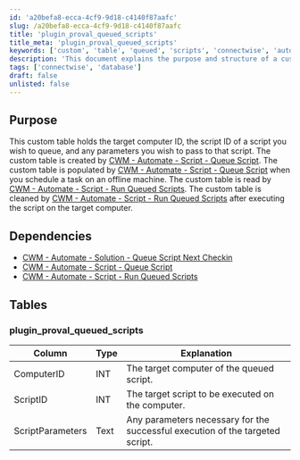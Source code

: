 ```yaml
---
id: 'a20befa8-ecca-4cf9-9d18-c4140f87aafc'
slug: /a20befa8-ecca-4cf9-9d18-c4140f87aafc
title: 'plugin_proval_queued_scripts'
title_meta: 'plugin_proval_queued_scripts'
keywords: ['custom', 'table', 'queued', 'scripts', 'connectwise', 'automate']
description: 'This document explains the purpose and structure of a custom table used in ConnectWise Automate for queuing scripts on target computers. It details the dependencies and the schema of the custom table, including the columns and their explanations.'
tags: ['connectwise', 'database']
draft: false
unlisted: false
---
```


## Purpose

This custom table holds the target computer ID, the script ID of a script you wish to queue, and any parameters you wish to pass to that script. The custom table is created by [CWM - Automate - Script - Queue Script](/docs/c96624e1-038a-45ca-a6d0-645a629af721). The custom table is populated by [CWM - Automate - Script - Queue Script](/docs/c96624e1-038a-45ca-a6d0-645a629af721) when you schedule a task on an offline machine. The custom table is read by [CWM - Automate - Script - Run Queued Scripts](/docs/f60f4501-a2ea-43f0-87ee-99fc8ee15031). The custom table is cleaned by [CWM - Automate - Script - Run Queued Scripts](/docs/f60f4501-a2ea-43f0-87ee-99fc8ee15031) after executing the script on the target computer.

## Dependencies

- [CWM - Automate - Solution - Queue Script Next Checkin](/docs/2910ca09-a0c7-4b44-8ea4-ef6e71304df8)
- [CWM - Automate - Script - Queue Script](/docs/c96624e1-038a-45ca-a6d0-645a629af721)
- [CWM - Automate - Script - Run Queued Scripts](/docs/f60f4501-a2ea-43f0-87ee-99fc8ee15031)

## Tables

### plugin_proval_queued_scripts

| Column             | Type | Explanation                                               |
|--------------------|------|----------------------------------------------------------|
| ComputerID         | INT  | The target computer of the queued script.                |
| ScriptID           | INT  | The target script to be executed on the computer.        |
| ScriptParameters    | Text | Any parameters necessary for the successful execution of the targeted script. |
